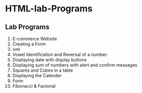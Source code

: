 # HTML-lab-Programs
## Lab Programs
1. E-commerce Website
2. Creating a Form
3. xml
4. Vowel Identification and Reversal of a number.
5. Displaying date with display buttons
6. Displaying sum of numbers with alert and confirm messages
7. Squares and Cubes in a table
8. Displaying the Calender
9. Form
10. Fibonacci & Factorial 
